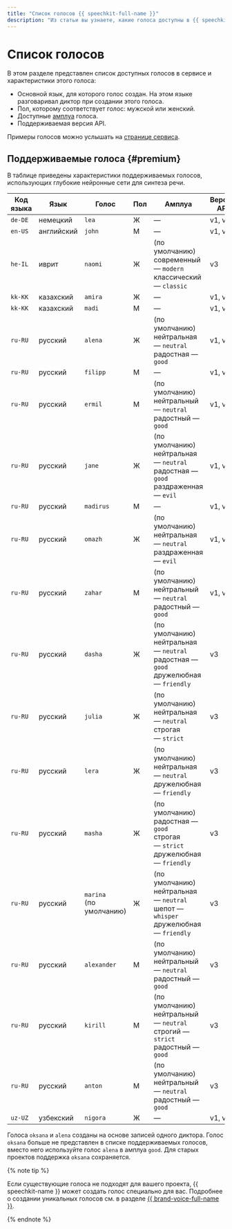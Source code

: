 ```yaml
---
title: "Список голосов {{ speechkit-full-name }}"
description: "Из статьи вы узнаете, какие голоса доступны в {{ speechkit-name }}." 
---
```


# Список голосов

В этом разделе представлен список доступных голосов в сервисе и характеристики этого голоса:

* Основной язык, для которого голос создан. На этом языке разговаривал диктор при создании этого голоса.
* Пол, которому соответствует голос: мужской или женский.
* Доступные [амплуа](index.md#role) голоса.
* Поддерживаемая версия API.


Примеры голосов можно услышать на [странице сервиса](/services/speechkit).


## Поддерживаемые голоса {#premium}

В таблице приведены характеристики поддерживаемых голосов, использующих глубокие нейронные сети для синтеза речи.

| Код языка | Язык | Голос | Пол | Амплуа | Версия API | 
|---------| ---- | ---- | -- |--------|---|
| `de-DE` | немецкий | `lea` | Ж | — | v1, v3 |
| `en-US` | английский | `john` | М | — | v1, v3 |
| `he-IL` | иврит | `naomi` | Ж | (по умолчанию) современный — `modern` </br> классический — `classic`|  v3 |
| `kk-KK` | казахский | `amira` | Ж | — | v1, v3 |
| `kk-KK` | казахский | `madi` | М | — | v1, v3 |
| `ru-RU` |  русский | `alena` | Ж | (по умолчанию) нейтральная — `neutral` </br> радостная — `good` </br> | v1, v3 |
| `ru-RU` | русский | `filipp` | M | — | v1, v3 |
| `ru-RU` | русский | `ermil` | M | (по умолчанию) нейтральный — `neutral` </br> радостный — `good` | v1, v3 |
| `ru-RU` | русский | `jane`  | Ж | (по умолчанию) нейтральная — `neutral` </br> радостная — `good` </br> раздраженная — `evil` | v1, v3 |
| `ru-RU` | русский | `madirus` | M | — | v1, v3 |
| `ru-RU` | русский | `omazh` | Ж  | (по умолчанию) нейтральная — `neutral` </br> раздраженная — `evil` | v1, v3 |
| `ru-RU` | русский | `zahar` | M | (по умолчанию) нейтральный — `neutral` </br> радостный — `good` | v1, v3 |
| `ru-RU` | русский | `dasha`  | Ж | (по умолчанию) нейтральная — `neutral` </br> радостная — `good`</br> дружелюбная — `friendly` | v3 |
| `ru-RU` | русский | `julia`  | Ж | (по умолчанию) нейтральная — `neutral` </br> строгая — `strict` | v3 |
| `ru-RU` | русский | `lera`  | Ж | (по умолчанию) нейтральная — `neutral` </br> дружелюбная — `friendly` | v3 |
| `ru-RU` | русский | `masha`  | Ж | (по умолчанию) радостная — `good` </br> строгая — `strict` </br> дружелюбная — `friendly` | v3 |
| `ru-RU` | русский | `marina` </br> (по умолчанию) | Ж | (по умолчанию) нейтральная — `neutral` </br> шепот — `whisper` </br> дружелюбная — `friendly` | v3 |
| `ru-RU` | русский | `alexander` | M | (по умолчанию) нейтральный — `neutral` </br> радостный — `good` | v3 |
| `ru-RU` | русский | `kirill` | M | (по умолчанию) нейтральный — `neutral` </br> строгий — `strict` </br> радостный — `good` | v3 |
| `ru-RU` | русский | `anton` | M | (по умолчанию) нейтральный — `neutral` </br> радостный — `good` | v3 |
| `uz-UZ` | узбекский | `nigora` | Ж | — | v1, v3 |

Голоса `oksana` и `alena` созданы на основе записей одного диктора. Голос `oksana` больше не представлен в списке поддерживаемых голосов, вместо него используйте голос `alena` в амплуа `good`. Для старых проектов поддержка `oksana` сохраняется.

{% note tip %}

Если существующие голоса не подходят для вашего проекта, {{ speechkit-name }} может создать голос специально для вас. Подробнее о создании уникальных голосов см. в разделе [{{ brand-voice-full-name }}](brand-voice/index.md). 

{% endnote %}